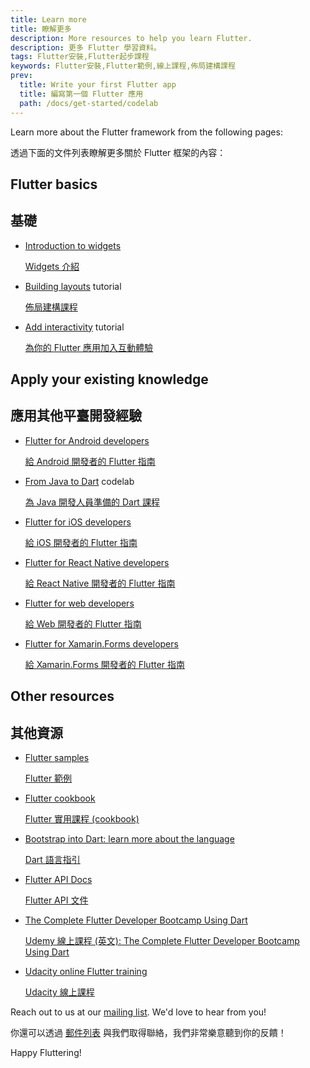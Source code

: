 ```yaml
---
title: Learn more
title: 瞭解更多
description: More resources to help you learn Flutter.
description: 更多 Flutter 學習資料。
tags: Flutter安裝,Flutter起步課程
keywords: Flutter安裝,Flutter範例,線上課程,佈局建構課程
prev:
  title: Write your first Flutter app
  title: 編寫第一個 Flutter 應用
  path: /docs/get-started/codelab
---
```


Learn more about the Flutter framework from the following pages:

透過下面的文件列表瞭解更多關於 Flutter 框架的內容：

## Flutter basics

## 基礎

* [Introduction to widgets][]

  [Widgets 介紹][Introduction to widgets]

* [Building layouts][] tutorial

  [佈局建構課程][Building layouts]

* [Add interactivity][] tutorial

  [為你的 Flutter 應用加入互動體驗][Add interactivity]

## Apply your existing knowledge

## 應用其他平臺開發經驗

* [Flutter for Android developers][]

  [給 Android 開發者的 Flutter 指南][Flutter for Android developers]

* [From Java to Dart][] codelab

  [為 Java 開發人員準備的 Dart 課程][From Java to Dart]

* [Flutter for iOS developers][]

  [給 iOS 開發者的 Flutter 指南][Flutter for iOS developers]

* [Flutter for React Native developers][]

  [給 React Native 開發者的 Flutter 指南][Flutter for React Native developers]

* [Flutter for web developers][]

  [給 Web 開發者的 Flutter 指南][Flutter for web developers]

* [Flutter for Xamarin.Forms developers][]

  [給 Xamarin.Forms 開發者的 Flutter 指南][Flutter for Xamarin.Forms developers]

## Other resources

## 其他資源

* [Flutter samples][]

  [Flutter 範例][Flutter samples]

* [Flutter cookbook][]

  [Flutter 實用課程 (cookbook)][Flutter cookbook]

* [Bootstrap into Dart: learn more about the language][]

  [Dart 語言指引][Bootstrap into Dart: learn more about the language]

* [Flutter API Docs][]

  [Flutter API 文件][Flutter API Docs]

* [The Complete Flutter Developer Bootcamp Using Dart][]

  [Udemy 線上課程 (英文): The Complete Flutter Developer Bootcamp Using Dart][The Complete Flutter Developer Bootcamp Using Dart]

* [Udacity online Flutter training][]

  [Udacity 線上課程][Udacity online Flutter training]


Reach out to us at our [mailing list][]. We'd love to hear from you!

你還可以透過 [郵件列表][mailing list] 與我們取得聯絡，我們非常樂意聽到你的反饋！

Happy Fluttering!

[Add interactivity]: {{site.url}}/development/ui/interactive
[Bootstrap into Dart: learn more about the language]: {{site.url}}/resources/bootstrap-into-dart
[Building layouts]: {{site.url}}/development/ui/layout/tutorial
[The Complete Flutter Developer Bootcamp Using Dart]: https://www.appbrewery.co/p/flutter-development-bootcamp-with-dart
[Flutter API Docs]: {{site.api}}
[Flutter cookbook]: {{site.url}}/cookbook
[Flutter for Android developers]: {{site.url}}/get-started/flutter-for/android-devs
[Flutter for iOS developers]: {{site.url}}/get-started/flutter-for/ios-devs
[Flutter for React Native developers]: {{site.url}}/get-started/flutter-for/react-native-devs
[Flutter samples]: https://flutter.github.io/samples
[Flutter for web developers]: {{site.url}}/get-started/flutter-for/web-devs
[Flutter for Xamarin.Forms developers]: {{site.url}}/get-started/flutter-for/xamarin-forms-devs
[From Java to Dart]: {{site.codelabs}}/codelabs/from-java-to-dart
[Introduction to widgets]: {{site.url}}/development/ui/widgets-intro
[mailing list]: mailto:{{site.email}}
[Udacity online Flutter training]: https://www.udacity.com/course/build-native-mobile-apps-with-flutter--ud905

